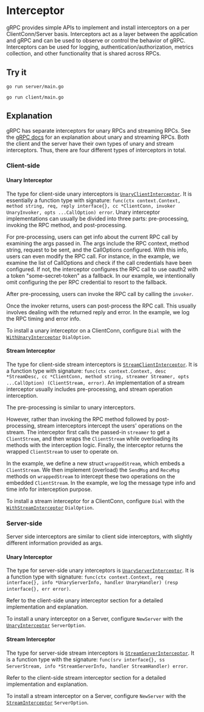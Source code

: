 # Interceptor

gRPC provides simple APIs to implement and install interceptors on a per
ClientConn/Server basis. Interceptors act as a layer between the application and
gRPC and can be used to observe or control the behavior of gRPC. Interceptors
can be used for logging, authentication/authorization, metrics collection, and
other functionality that is shared across RPCs.

## Try it

```
go run server/main.go
```

```
go run client/main.go
```

## Explanation

gRPC has separate interceptors for unary RPCs and streaming RPCs. See the
[gRPC docs](https://grpc.io/docs/guides/concepts.html#rpc-life-cycle) for an
explanation about unary and streaming RPCs. Both the client and the server have
their own types of unary and stream interceptors. Thus, there are four different
types of interceptors in total.

### Client-side

#### Unary Interceptor

The type for client-side unary interceptors is
[`UnaryClientInterceptor`](https://godoc.org/github.com/oodle-ai/grpc-go#UnaryClientInterceptor).
It is essentially a function type with signature: `func(ctx context.Context,
method string, req, reply interface{}, cc *ClientConn, invoker UnaryInvoker,
opts ...CallOption) error`. Unary interceptor implementations can usually be
divided into three parts: pre-processing, invoking the RPC method, and
post-processing.

For pre-processing, users can get info about the current RPC call by examining
the args passed in. The args include the RPC context, method string, request to
be sent, and the CallOptions configured. With this info, users can even modify
the RPC call. For instance, in the example, we examine the list of CallOptions
and check if the call credentials have been configured. If not, the interceptor
configures the RPC call to use oauth2 with a token "some-secret-token" as a
fallback. In our example, we intentionally omit configuring the per RPC
credential to resort to the fallback.

After pre-processing, users can invoke the RPC call by calling the `invoker`.

Once the invoker returns, users can post-process the RPC call. This usually
involves dealing with the returned reply and error. In the example, we log the
RPC timing and error info.

To install a unary interceptor on a ClientConn, configure `Dial` with the
[`WithUnaryInterceptor`](https://godoc.org/github.com/oodle-ai/grpc-go#WithUnaryInterceptor)
`DialOption`.

#### Stream Interceptor

The type for client-side stream interceptors is
[`StreamClientInterceptor`](https://godoc.org/github.com/oodle-ai/grpc-go#StreamClientInterceptor).
It is a function type with signature: `func(ctx context.Context, desc
*StreamDesc, cc *ClientConn, method string, streamer Streamer, opts
...CallOption) (ClientStream, error)`. An implementation of a stream interceptor
usually includes pre-processing, and stream operation interception.

The pre-processing is similar to unary interceptors.

However, rather than invoking the RPC method followed by post-processing, stream
interceptors intercept the users' operations on the stream. The interceptor
first calls the passed-in `streamer` to get a `ClientStream`, and then wraps the
`ClientStream` while overloading its methods with the interception logic.
Finally, the interceptor returns the wrapped `ClientStream` to user to operate
on.

In the example, we define a new struct `wrappedStream`, which embeds a
`ClientStream`. We then implement (overload) the `SendMsg` and `RecvMsg` methods
on `wrappedStream` to intercept these two operations on the embedded
`ClientStream`. In the example, we log the message type info and time info for
interception purpose.

To install a stream interceptor for a ClientConn, configure `Dial` with the
[`WithStreamInterceptor`](https://godoc.org/github.com/oodle-ai/grpc-go#WithStreamInterceptor)
`DialOption`.

### Server-side

Server side interceptors are similar to client side interceptors, with slightly
different information provided as args.

#### Unary Interceptor

The type for server-side unary interceptors is
[`UnaryServerInterceptor`](https://godoc.org/github.com/oodle-ai/grpc-go#UnaryServerInterceptor).
It is a function type with signature: `func(ctx context.Context, req
interface{}, info *UnaryServerInfo, handler UnaryHandler) (resp interface{}, err
error)`.

Refer to the client-side unary interceptor section for a detailed implementation
and explanation.

To install a unary interceptor on a Server, configure `NewServer` with the
[`UnaryInterceptor`](https://godoc.org/github.com/oodle-ai/grpc-go#UnaryInterceptor)
`ServerOption`.

#### Stream Interceptor

The type for server-side stream interceptors is
[`StreamServerInterceptor`](https://godoc.org/github.com/oodle-ai/grpc-go#StreamServerInterceptor).
It is a function type with the signature: `func(srv interface{}, ss
ServerStream, info *StreamServerInfo, handler StreamHandler) error`.

Refer to the client-side stream interceptor section for a detailed
implementation and explanation.

To install a stream interceptor on a Server, configure `NewServer` with the
[`StreamInterceptor`](https://godoc.org/github.com/oodle-ai/grpc-go#StreamInterceptor)
`ServerOption`.

